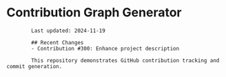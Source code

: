 # Contribution Graph Generator
            
            Last updated: 2024-11-19
            
            ## Recent Changes
            - Contribution #300: Enhance project description
            
            This repository demonstrates GitHub contribution tracking and commit generation.
        